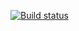 [![Build status](https://travis-ci.com/blacksmithop/imgen.svg?branch=master)](https://travis-ci.org/blacksmithop)
